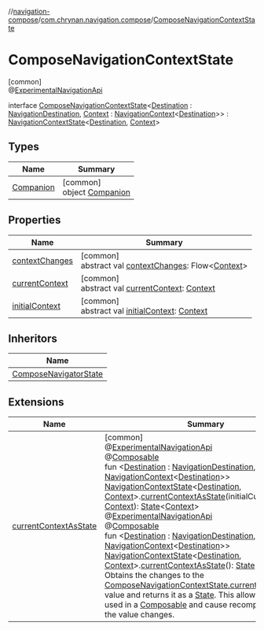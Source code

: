 //[navigation-compose](../../../index.md)/[com.chrynan.navigation.compose](../index.md)/[ComposeNavigationContextState](index.md)

# ComposeNavigationContextState

[common]\
@[ExperimentalNavigationApi](../../../../navigation-core/navigation-core/com.chrynan.navigation/-experimental-navigation-api/index.md)

interface [ComposeNavigationContextState](index.md)&lt;[Destination](index.md) : [NavigationDestination](../../../../navigation-core/com.chrynan.navigation/-navigation-destination/index.md), [Context](index.md) : [NavigationContext](../../../../navigation-core/navigation-core/com.chrynan.navigation/-navigation-context/index.md)&lt;[Destination](index.md)&gt;&gt; : [NavigationContextState](../../../../navigation-core/navigation-core/com.chrynan.navigation/-navigation-context-state/index.md)&lt;[Destination](index.md), [Context](index.md)&gt;

## Types

| Name | Summary |
|---|---|
| [Companion](-companion/index.md) | [common]<br>object [Companion](-companion/index.md) |

## Properties

| Name | Summary |
|---|---|
| [contextChanges](../-compose-navigator-state/index.md#-1880294209%2FProperties%2F-1093353005) | [common]<br>abstract val [contextChanges](../-compose-navigator-state/index.md#-1880294209%2FProperties%2F-1093353005): Flow&lt;[Context](index.md)&gt; |
| [currentContext](../-compose-navigator-state/index.md#-822285539%2FProperties%2F-1093353005) | [common]<br>abstract val [currentContext](../-compose-navigator-state/index.md#-822285539%2FProperties%2F-1093353005): [Context](index.md) |
| [initialContext](../-compose-navigator-state/index.md#-1520396056%2FProperties%2F-1093353005) | [common]<br>abstract val [initialContext](../-compose-navigator-state/index.md#-1520396056%2FProperties%2F-1093353005): [Context](index.md) |

## Inheritors

| Name |
|---|
| [ComposeNavigatorState](../-compose-navigator-state/index.md) |

## Extensions

| Name | Summary |
|---|---|
| [currentContextAsState](../current-context-as-state.md) | [common]<br>@[ExperimentalNavigationApi](../../../../navigation-core/navigation-core/com.chrynan.navigation/-experimental-navigation-api/index.md)<br>@[Composable](https://developer.android.com/reference/kotlin/androidx/compose/runtime/Composable.html)<br>fun &lt;[Destination](../current-context-as-state.md) : [NavigationDestination](../../../../navigation-core/com.chrynan.navigation/-navigation-destination/index.md), [Context](../current-context-as-state.md) : [NavigationContext](../../../../navigation-core/navigation-core/com.chrynan.navigation/-navigation-context/index.md)&lt;[Destination](../current-context-as-state.md)&gt;&gt; [NavigationContextState](../../../../navigation-core/navigation-core/com.chrynan.navigation/-navigation-context-state/index.md)&lt;[Destination](../current-context-as-state.md), [Context](../current-context-as-state.md)&gt;.[currentContextAsState](../current-context-as-state.md)(initialCurrentContext: [Context](../current-context-as-state.md)): [State](https://developer.android.com/reference/kotlin/androidx/compose/runtime/State.html)&lt;[Context](../current-context-as-state.md)&gt;<br>@[ExperimentalNavigationApi](../../../../navigation-core/navigation-core/com.chrynan.navigation/-experimental-navigation-api/index.md)<br>@[Composable](https://developer.android.com/reference/kotlin/androidx/compose/runtime/Composable.html)<br>fun &lt;[Destination](../current-context-as-state.md) : [NavigationDestination](../../../../navigation-core/com.chrynan.navigation/-navigation-destination/index.md), [Context](../current-context-as-state.md) : [NavigationContext](../../../../navigation-core/navigation-core/com.chrynan.navigation/-navigation-context/index.md)&lt;[Destination](../current-context-as-state.md)&gt;&gt; [NavigationContextState](../../../../navigation-core/navigation-core/com.chrynan.navigation/-navigation-context-state/index.md)&lt;[Destination](../current-context-as-state.md), [Context](../current-context-as-state.md)&gt;.[currentContextAsState](../current-context-as-state.md)(): [State](https://developer.android.com/reference/kotlin/androidx/compose/runtime/State.html)&lt;[Context](../current-context-as-state.md)&gt;<br>Obtains the changes to the [ComposeNavigationContextState.currentContext](../../../../navigation-compose/com.chrynan.navigation.compose/-compose-navigation-context-state/current-context.md) value and returns it as a [State](https://developer.android.com/reference/kotlin/androidx/compose/runtime/State.html). This allows it to be used in a [Composable](https://developer.android.com/reference/kotlin/androidx/compose/runtime/Composable.html) and cause recomposition when the value changes. |
